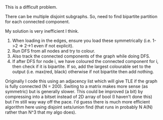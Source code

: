 This is a difficult problem.

There can be multiple disjoint subgraphs. So, need to find bipartite partition for each connected component.

My solution is very inefficient I think.

1) When loading in the edges, ensure you load these symmetrically (i.e. 1->2 => 2->1 even if not explicit).
2) Run DFS from all nodes and try to colour.
3) Also track the connected components of the graph while doing DFS.
4) If after DFS for node i, we have coloured the connected component for i, then check if it is bipartite. If so, add the largest colourable set to the output (i.e. max(red, black) otherwise if not bipartite then add nothing.

Originally I code this using an adjacency list which will give TLE if the graph is fully connected (N = 200). Switing to a matrix makes more sense (as symmetric) but is generally slower. This could be improved (a bit) by compressing into a bitset instead of 2D array of bool (I haven't done this) but I'm still way way off the pace. I'd guess there is much more efficient algorithm here using disjoint sets/union find (that runs in probably N A(N) rather than N^3 that my algo does).
